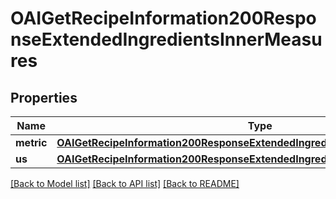 # OAIGetRecipeInformation200ResponseExtendedIngredientsInnerMeasures

## Properties
Name | Type | Description | Notes
------------ | ------------- | ------------- | -------------
**metric** | [**OAIGetRecipeInformation200ResponseExtendedIngredientsInnerMeasuresMetric***](OAIGetRecipeInformation200ResponseExtendedIngredientsInnerMeasuresMetric.md) |  | 
**us** | [**OAIGetRecipeInformation200ResponseExtendedIngredientsInnerMeasuresMetric***](OAIGetRecipeInformation200ResponseExtendedIngredientsInnerMeasuresMetric.md) |  | 

[[Back to Model list]](../README.md#documentation-for-models) [[Back to API list]](../README.md#documentation-for-api-endpoints) [[Back to README]](../README.md)


